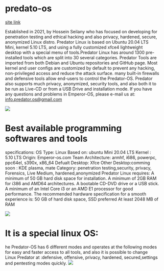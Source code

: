 # predato-os
[site link](http://predator-os.com/)

Established in 2021, by Hossein Seilany who has focused on developing for penetration testing and ethical hacking and also privacy, hardened, secure, anonymized Linux distro.
Predator Linux is based on Ubuntu 20.04 LTS  Mini, kernel 5.10 LTS, and using a fully customized xfce4 lightweight desktop with a special menu of tools.Predator Linux has around 1300 pre-installed tools which are split into 30 several categories. Predator Tools are imported from both Debian and Ubuntu repositories and GitHub page. Most kernel and user configs are customized by default to prevent any hacking, non-privileged access and reduce the attack surface. many built-in firewalls and defensive tools allow end-users to control the Predator-OS. Predator also supports much privacy, anonymized, security tools, and also both it to be run as Live-CD or from a USB Drive and installation mode.
If you have any questions and problems in Emperor-OS, please e-mail us at:
info.predator.os@gmail.com


<img src="https://github.com/hosseinseilani/predator-os/blob/main/offensiveMode.PNG">

# Best available programming softwares and tools
 
 specifications:
		OS Type: Linux
		Based on: ubuntu Mini 20.04 LTS 
		Kernel : 5.10 LTS
		Origin: Emperor-os.com  Team 
			Architecture: armhf, i686, powerpc, ppc64el, s390x, x86_64 
			Defualt Desktop: Xfce
			Other Desktop:comming soon : KDE plasma, mate
			Category: penetration testing,security, privacy, Forensics, Live Medium, hardened,anonymized
		 Predator Linux requires:
			A minimum of 50 GB hard disk space for installation.
			A minimum of 2GB RAM for i386 and AMD64 architectures.
		A bootable CD-DVD drive or a USB stick.
			A minimum of an Intel Core i3 or an AMD E1 processor
		for good performance.
		The recommended hardware specification for a smooth experience is:
			50 GB of hard disk space, SSD preferred
			At least 2048 MB of RAM
 
<img src="https://github.com/hosseinseilani/emperor-os/blob/master/screenshots/tools.png">

# It is a special linux OS:
 he Predator-OS has 6 different modes and operates at the following modes for easy and faster access to all tools, and also it is possible to change Linux Predator at :defensive, offensive, privacy, hardened, secured,settings  and pentesting modes quickly.
<img src="https://github.com/hosseinseilani/emperor-os/blob/master/screenshots/login%20window.PNG">
